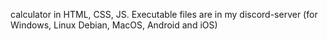 calculator in HTML, CSS, JS. Executable files are in my
discord-server (for Windows, Linux Debian, MacOS, Android and iOS)
